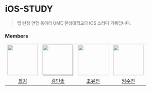 # iOS-STUDY
> 앱 런칭 연합 동아리 UMC 한성대학교의 iOS 스터디 기록입니다.

### Members
<table>
  <tr>
    <td>
      <a href="https://github.com/y2hscmtk">
        <img src="https://avatars.githubusercontent.com/u/109474668?v=4" width="100" style="max-width: 100%;">
      </a>
    </td>
    <td>
      <a href="">
        <img src="" width="100" style="max-width: 100%;">
      </a>
    </td>
    <td>
      <a href="https://github.com/yuzzin0121">
        <img src="https://avatars.githubusercontent.com/u/77273340?v=4" width="100" style="max-width: 100%;">
      </a>
    </td>
    <td>
      <a href="https://github.com/suzinlim">
        <img src="https://avatars.githubusercontent.com/u/122861956?v=4" width="100" style="max-width: 100%;">
      </a>
    </td>
  </tr>
  <tr>
    <td align="center">
      <a href="https://github.com/y2hscmtk">최강</a>
    </td>
    <td align="center">
      <a href="">김민솔</a>
    </td>
    <td align="center">
      <a href="https://github.com/yuzzin0121">조유진</a>
    </td>
    <td align="center">
      <a href="https://github.com/suzinlim">임수진</a>
    </td>
  </tr>
</table>
<br>

